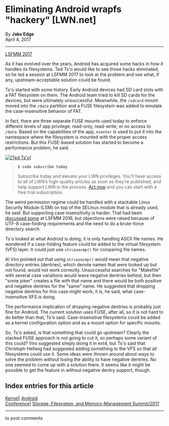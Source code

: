 # Eliminating Android wrapfs "hackery" [LWN.net]

By **Jake Edge**  
April 4, 2017 

* * *

[LSFMM 2017](/Articles/lsfmm2017/)

As it has evolved over the years, Android has acquired some hacks in how it handles its filesystems. Ted Ts'o would like to see those hacks eliminated, so he led a session at LSFMM 2017 to look at the problem and see what, if any, upstream-acceptable solution could be found. 

Ts'o started with some history. Early Android devices had SD card slots with a FAT filesystem on them. The Android team tried to kill SD cards for the devices, but were ultimately unsuccessful. Meanwhile, the `/sdcard` mount moved into the `/data` partition and a FUSE filesystem was added to emulate the case-insensitive behavior of FAT. 

In fact, there are three separate FUSE mounts used today to enforce different levels of app privilege: read-only, read-write, or no access to `/data`. Based on the capabilities of the app, `nsenter` is used to put it into the namespace where the filesystem is mounted with the proper access restrictions. But this FUSE-based solution has started to become a performance problem, he said. 

[ ![\[Ted Ts'o\]](https://static.lwn.net/images/2017/lsfmm-tso-sm.jpg) ](/Articles/718643/)

> **`$ sudo subscribe today`**
> 
> Subscribe today and elevate your LWN privileges. You’ll have access to all of LWN’s high-quality articles as soon as they’re published, and help support LWN in the process. [Act now](https://lwn.net/Promo/nst-sudo/claim) and you can start with a free trial subscription. 

The weird permission regime could be handled with a stackable Linux Security Module (LSM) on top of the SELinux module that is already used, he said. But supporting case insensitivity is harder. That had been [discussed some](/Articles/685431/) at LSFMM 2016, but objections were raised because of UTF-8 case-folding requirements and the need to do a brute-force directory search. 

Ts'o looked at what Android is doing; it is only handling ASCII file names. He wondered if a case-folding feature could be added to the virtual filesystem (VFS) layer. It could just use `strcasecmp()` for comparing file names. 

Al Viro pointed out that using `strcasecmp()` would mean that negative directory entries (dentries), which denote names that were looked up but not found, would not work correctly. Unsuccessful searches for "Makefile" with several case variations would leave negative dentries behind, but then "some joker" creates a file with that name and there would be both positive and negative dentries for the "same" name. He suggested that dropping negative dentries for this case might work; it is, he said, what case-insensitive XFS is doing. 

The performance implication of dropping negative dentries is probably just fine for Android. The current solution uses FUSE, after all, so it is not hard to do better than that, Ts'o said. Case-insensitive filesystems could be added as a kernel configuration option and as a mount option for specific mounts. 

So, Ts'o asked, is that something that could go upstream? Clearly the stacked FUSE approach is not going to cut it, so perhaps some variant of this could? Viro suggested simply doing it in ext4, but Ts'o said that Christoph Hellwig had suggested adding something to the VFS so that all filesystems could use it. Some ideas were thrown around about ways to solve the problem without losing the ability to have negative dentries. No one seemed to come up with a solution there. It seems like it might be possible to get the feature in without negative dentry support, though. 

  
Index entries for this article  
---  
[Kernel](/Kernel/Index)| [Android](/Kernel/Index#Android)  
[Conference](/Archives/ConferenceIndex/)| [Storage, Filesystem, and Memory-Management Summit/2017](/Archives/ConferenceIndex/#Storage_Filesystem_and_Memory-Management_Summit-2017)  
  


* * *

to post comments 
